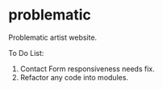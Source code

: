 # problematic
Problematic artist website.

To Do List: 

1.  Contact Form responsiveness needs fix.
2.  Refactor any code into modules.
